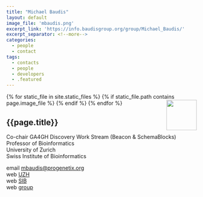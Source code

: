 ```yaml
---
title: "Michael Baudis"
layout: default
image_file: 'mbaudis.png'
excerpt_link: 'https://info.baudisgroup.org/group/Michael_Baudis/'
excerpt_separator: <!--more-->
categories:
  - people
  - contact
tags:
  - contacts
  - people
  - developers
  - .featured
---
```


{% for static_file in site.static_files %}
  {% if static_file.path contains page.image_file %}
<img style="float: right; width: 80px;" src="{{ static_file.path | relative_url}}" />
  {% endif %}
{% endfor %}

## {{page.title}}

Co-chair GA4GH Discovery Work Stream (Beacon & SchemaBlocks)
Professor of Bioinformatics  
University of Zurich  
Swiss Institute of Bioinformatics

<!--more-->

email [mbaudis@progenetix.org](mailto:mbaudis@progenetix.org)  
web [UZH](https://www.imls.uzh.ch/en/research/baudis.html)  
web [SIB](https://www.sib.swiss/michael-baudis-group)  
web [group](https://info.baudisgroup.org)  

